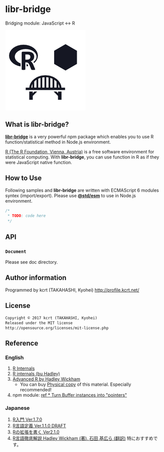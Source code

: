 libr-bridge
========================================

Bridging module: JavaScript <-> R

![🄬🌉⬢](./logo.png)


What is libr-bridge?
----------------------------------------

[**libr-bridge**](https://github.com/kcrt/libr-bridge) is a very powerful npm package which enables you to use R function/statistical method in Node.js environment.

[R (The R Foundation, Vienna, Austria)](https://www.r-project.org) is a free software environment for statistical computing. With **libr-bridge**, you can use function in R as if they were JavaScript native function.

How to Use
----------------------------------------

Following samples and **libr-bridge** are written with ECMAScript 6 modules syntex (import/export).
Please use [**@std/esm**](https://github.com/standard-things/esm) to use in Node.js environment.

```javascript
/*
 * TODO: code here
 */
```

API
----------------------------------------
### `Document`
Please see doc directory.


Author information
----------------------------------------
Programmed by kcrt (TAKAHASHI, Kyohei)
http://profile.kcrt.net/
	
License
----------------------------------------
	Copyright © 2017 kcrt (TAKAHASHI, Kyohei)
	Released under the MIT license
	http://opensource.org/licenses/mit-license.php

Reference
----------------------------------------
### English
1. [R Internals](https://cran.r-project.org/doc/manuals/r-release/R-ints.html)
1. [R internals (bu Hadley)](https://github.com/hadley/r-internals)
1. [Advanced R by Hadley Wickham](http://adv-r.had.co.nz)
    - You can buy [Physical copy](https://www.amazon.com/dp/1466586966) of this material. Especially recommended!
1. npm module: [ref * Turn Buffer instances into "pointers"](https://tootallnate.github.io/ref/)

### Japanese
1. [R入門 Ver.1.7.0](https://cran.r-project.org/doc/contrib/manuals-jp/R-intro-170.jp.pdf)
1. [R言語定義 Ver.1.1.0 DRAFT](https://cran.r-project.org/doc/contrib/manuals-jp/R-lang.jp.v110.pdf)
1. [Rの拡張を書く Ver2.1.0](https://cran.r-project.org/doc/contrib/manuals-jp/R-exts.jp.pdf)
1. [R言語徹底解説 Hadley Wickham (著), 石田 基広ら (翻訳)](http://amzn.to/2xhIZtg) 特におすすめです。

